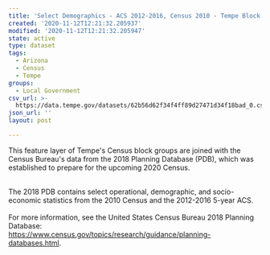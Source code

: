```yaml
---
title: 'Select Demographics - ACS 2012-2016, Census 2010 - Tempe Block Groups'
created: '2020-11-12T12:21:32.205937'
modified: '2020-11-12T12:21:32.205947'
state: active
type: dataset
tags:
  - Arizona
  - Census
  - Tempe
groups:
  - Local Government
csv_url: >-
  https://data.tempe.gov/datasets/62b56d62f34f4ff89d27471d34f18bad_0.csv?outSR=%7B%22latestWkid%22%3A2868%2C%22wkid%22%3A2868%7D
json_url: ''
layout: post

---
```

This feature layer of Tempe's Census block groups are joined with the Census Bureau's data from the 2018 Planning Database (PDB), which was established to prepare for the upcoming 2020 Census. <div><br /></div><div>The 2018 PDB contains select operational, demographic, and socio-economic statistics from the 2010 Census and the 2012-2016 5-year ACS.<br /><div><br /></div><div><div>For more information, see the United States Census Bureau 2018 Planning Database:</div><div><a href='https://www.census.gov/topics/research/guidance/planning-databases.html' rel='nofollow ugc' target='_blank'>https://www.census.gov/topics/research/guidance/planning-databases.html</a>.<br /></div></div></div>
